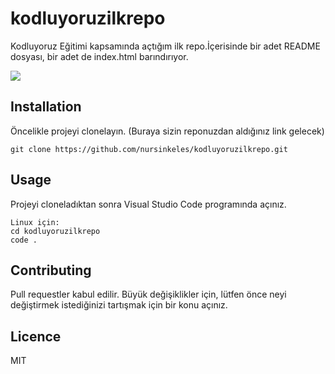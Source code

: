 # kodluyoruzilkrepo
Kodluyoruz Eğitimi kapsamında açtığım ilk repo.İçerisinde bir adet README dosyası, bir adet de index.html barındırıyor.

![](https://github.com/nursinkeles/kodluyoruzilkrepo.git.png)


## Installation
Öncelikle projeyi clonelayın. (Buraya sizin reponuzdan aldığınız link gelecek)

`git clone https://github.com/nursinkeles/kodluyoruzilkrepo.git`
 
## Usage
Projeyi cloneladıktan sonra Visual Studio Code programında açınız.
```
Linux için:
cd kodluyoruzilkrepo
code .
```
## Contributing
Pull requestler kabul edilir. Büyük değişiklikler için, lütfen önce neyi değiştirmek istediğinizi tartışmak için bir konu açınız.
## Licence
MIT